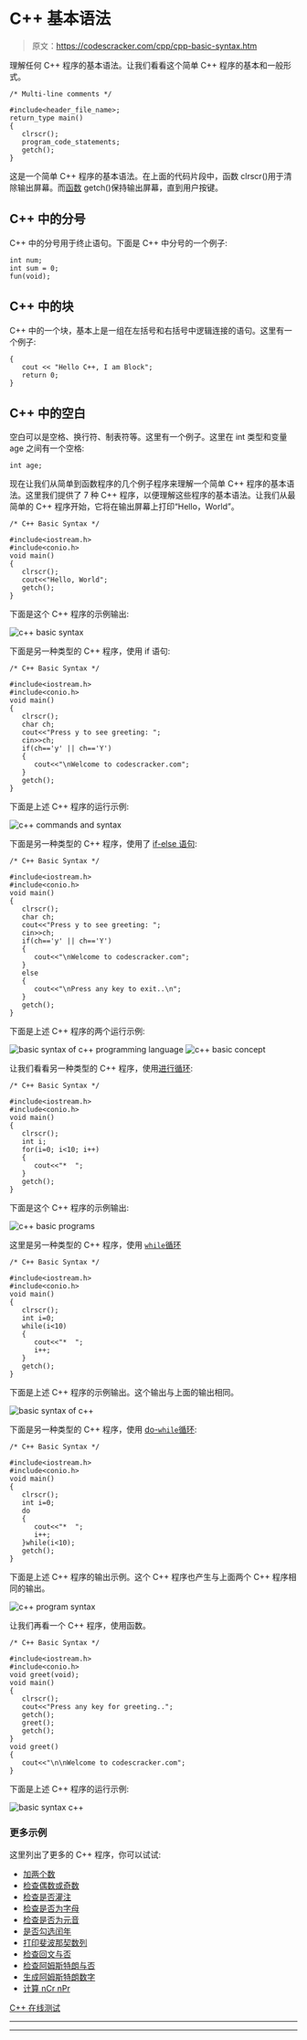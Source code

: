 # C++ 基本语法

> 原文：<https://codescracker.com/cpp/cpp-basic-syntax.htm>

理解任何 C++ 程序的基本语法。让我们看看这个简单 C++ 程序的基本和一般形式。

```
/* Multi-line comments */

#include<header_file_name>;
return_type main()
{
   clrscr();
   program_code_statements;
   getch();
}
```

这是一个简单 C++ 程序的基本语法。在上面的代码片段中，函数 clrscr()用于清除输出屏幕。而[函数](/cpp/cpp-functions.htm) getch()保持输出屏幕，直到用户按键。

## C++ 中的分号

C++ 中的分号用于终止语句。下面是 C++ 中分号的一个例子:

```
int num;
int sum = 0;
fun(void);
```

## C++ 中的块

C++ 中的一个块，基本上是一组在左括号和右括号中逻辑连接的语句。这里有一个例子:

```
{
   cout << "Hello C++, I am Block";
   return 0;
}
```

## C++ 中的空白

空白可以是空格、换行符、制表符等。这里有一个例子。这里在 int 类型和变量 age 之间有一个空格:

```
int age;
```

现在让我们从简单到函数程序的几个例子程序来理解一个简单 C++ 程序的基本语法。这里我们提供了 7 种 C++ 程序，以便理解这些程序的基本语法。让我们从最简单的 C++ 程序开始，它将在输出屏幕上打印“Hello，World”。

```
/* C++ Basic Syntax */

#include<iostream.h>
#include<conio.h>
void main()
{
   clrscr();
   cout<<"Hello, World";
   getch();
}
```

下面是这个 C++ 程序的示例输出:

![c++ basic syntax](img/10d37ed842ade3259a05759a1ba4944b.png)

下面是另一种类型的 C++ 程序，使用 if 语句:

```
/* C++ Basic Syntax */

#include<iostream.h>
#include<conio.h>
void main()
{
   clrscr();
   char ch;
   cout<<"Press y to see greeting: ";
   cin>>ch;
   if(ch=='y' || ch=='Y')
   {
      cout<<"\nWelcome to codescracker.com";
   }
   getch();
}
```

下面是上述 C++ 程序的运行示例:

![c++ commands and syntax](img/54a2107e0b084e75e9c747ff7e2f5d86.png)

下面是另一种类型的 C++ 程序，使用了 [if-else 语句](/cpp/cpp-selection-statements.htm):

```
/* C++ Basic Syntax */

#include<iostream.h>
#include<conio.h>
void main()
{
   clrscr();
   char ch;
   cout<<"Press y to see greeting: ";
   cin>>ch;
   if(ch=='y' || ch=='Y')
   {
      cout<<"\nWelcome to codescracker.com";
   }
   else
   {
      cout<<"\nPress any key to exit..\n";
   }
   getch();
}
```

下面是上述 C++ 程序的两个运行示例:

![basic syntax of c++ programming language](img/8516f9e4d7ad3d00b6e3d0e829196c75.png)
![c++ basic concept](img/0e30ce6530e825889dc98c39e97f4c35.png)

让我们看看另一种类型的 C++ 程序，使用[进行循环](/cpp/cpp-iteration-statements.htm):

```
/* C++ Basic Syntax */

#include<iostream.h>
#include<conio.h>
void main()
{
   clrscr();
   int i;
   for(i=0; i<10; i++)
   {
      cout<<"*  ";
   }
   getch();
}
```

下面是这个 C++ 程序的示例输出:

![c++ basic programs](img/e9a85e67957be20ba8522d331a8c0dfa.png)

这里是另一种类型的 C++ 程序，使用 [`while`循环](/cpp/cpp-iteration-statements.htm)

```
/* C++ Basic Syntax */

#include<iostream.h>
#include<conio.h>
void main()
{
   clrscr();
   int i=0;
   while(i<10)
   {
      cout<<"*  ";
      i++;
   }
   getch();
}
```

下面是上述 C++ 程序的示例输出。这个输出与上面的输出相同。

![basic syntax of c++](img/88ecce2379953b6638aa418552b30055.png)

下面是另一种类型的 C++ 程序，使用 [do-`while`循环](/cpp/cpp-iteration-statements.htm):

```
/* C++ Basic Syntax */

#include<iostream.h>
#include<conio.h>
void main()
{
   clrscr();
   int i=0;
   do
   {
      cout<<"*  ";
      i++;
   }while(i<10);
   getch();
}
```

下面是上述 C++ 程序的输出示例。这个 C++ 程序也产生与上面两个 C++ 程序相同的输出。

![c++ program syntax](img/b269df87bc4709be3e5de900dc6cc783.png)

让我们再看一个 C++ 程序，使用函数。

```
/* C++ Basic Syntax */

#include<iostream.h>
#include<conio.h>
void greet(void);
void main()
{
   clrscr();
   cout<<"Press any key for greeting..";
   getch();
   greet();
   getch();
}
void greet()
{
   cout<<"\n\nWelcome to codescracker.com";
}
```

下面是上述 C++ 程序的运行示例:

![basic syntax c++](img/c88acac0dd669fa9e26bbde92e222dca.png)

### 更多示例

这里列出了更多的 C++ 程序，你可以试试:

*   [加两个数](/cpp/program/cpp-program-add-two-numbers.htm)
*   [检查偶数或奇数](/cpp/program/cpp-program-check-even-odd.htm)
*   [检查是否灌注](/cpp/program/cpp-program-check-prime.htm)
*   [检查是否为字母](/cpp/program/cpp-program-check-alphabet.htm)
*   [检查是否为元音](/cpp/program/cpp-program-check-vowel.htm)
*   [是否勾选闰年](/cpp/program/cpp-program-check-leap-year.htm)
*   [打印斐波那契数列](/cpp/program/cpp-program-print-fabonacci-series.htm)
*   [检查回文与否](/cpp/program/cpp-program-palindrome-number.htm)
*   [检查阿姆斯特朗与否](/cpp/program/cpp-program-find-armstrong-number.htm)
*   [生成阿姆斯特朗数字](/cpp/program/cpp-program-generate-armstrong-number.htm)
*   [计算 nCr nPr](/cpp/program/cpp-program-find-ncr-npr.htm)

[C++ 在线测试](/exam/showtest.php?subid=3)

* * *

* * *